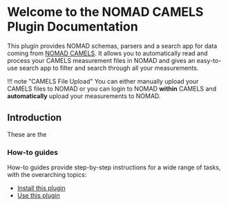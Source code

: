 # Welcome to the NOMAD CAMELS Plugin Documentation

This plugin provides NOMAD schemas, parsers and a search app for data coming from [NOMAD CAMELS](https://fau-lap.github.io/NOMAD-CAMELS/). It allows you to automatically read and process your CAMELS measurement files in NOMAD and gives an easy-to-use search app to filter and search through all your measurements.

!!! note "CAMELS File Upload"
    You can either manually upload your CAMELS files to NOMAD or you can login to NOMAD **within** CAMELS and **automatically** upload your measurements to NOMAD.

## Introduction

These are the 

<div markdown="block" class="home-grid">
<!-- <div markdown="block">

### Tutorial

TODO

- [Tutorial](tutorial/tutorial.md)

</div> -->
<div markdown="block">

### How-to guides

How-to guides provide step-by-step instructions for a wide range of tasks, with the overarching topics:

- [Install this plugin](how_to/install_this_plugin.md)
- [Use this plugin](how_to/use_this_plugin.md)
<!-- - [Contribute to this plugin](how_to/contribute_to_this_plugin.md)
- [Contribute to the documentation](how_to/contribute_to_the_documentation.md) -->

</div>

<!-- <div markdown="block">

### Explanation

The explanation [section](explanation/explanation.md) provides background knowledge on this plugin.

</div> -->
<!-- <div markdown="block">

### Reference

The reference [section](reference/references.md) includes all CLI commands and arguments, all configuration options,
the possible schema annotations and their arguments, and a glossary of used terms.

</div> -->
</div>
